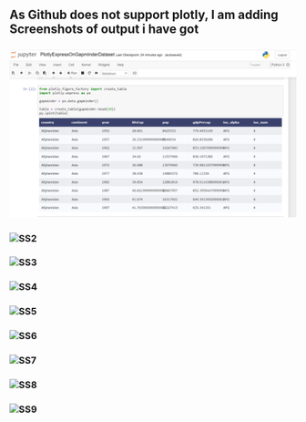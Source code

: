 ## As Github does not support plotly, I am adding Screenshots of output i have got
### ![SS1](ScreenShots/output1.png)

### ![SS2](/ScreenShots/output2.png)

### ![SS3](/ScreenShots/output3.png)

### ![SS4](/ScreenShots/output4.png)

### ![SS5](/ScreenShots/output5.png)

### ![SS6](/ScreenShots/output6.png)

### ![SS7](/ScreenShots/output7.png)

### ![SS8](/ScreenShots/output8.png)

### ![SS9](/ScreenShots/output9.png)
